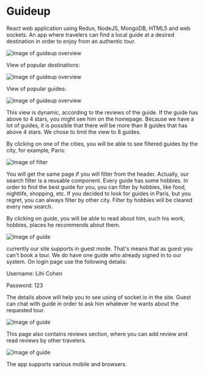 # Guideup
React web application using Redux, NodeJS, MongoDB, HTML5 and web sockets. 
An app where travelers can find a local guide at a desired destination in order to enjoy from an authentic tour.

![Image of guideup overview](https://res.cloudinary.com/dtwqtpteb/image/upload/v1583351041/bty9kjh68aq4c00b97es.png)

View of popular destinations:

![Image of guideup overview](https://res.cloudinary.com/dtwqtpteb/image/upload/v1583351161/fgfaqp7yyiinw48wokka.png)

View of popular guides:

![Image of guideup overview](https://res.cloudinary.com/dtwqtpteb/image/upload/v1583354332/t6xgrqg40eievrzjhgmq.png)

This view is dynamic, according to the reviews of the guide. If the guide has above to 4 stars, you might see him on the homepage. 
Because we have a lot of guides, it is possible that there will be more than 8 guides that has above 4 stars. We chose to limit the view 
to 8 guides.

By clicking on one of the cities, you will be able to see filtered guides by the city, for example, Paris:

![Image of filter](https://res.cloudinary.com/dtwqtpteb/image/upload/v1583351437/ykzfvl8prkd9x6nb0s7s.png)

You will get the same page if you will filter from the header. Actually, our search filter is a reusable component.
Every guide has some hobbies. In order to find the best guide for you, you can filter by hobbies, like food, nightlife, shopping, etc.
If you decided to look for guides in Paris, but you regret, you can always filter by other city. Filter by hobbies will be cleared every new search.

By clicking on guide, you will be able to read about him, such his work, hobbies, places he recommends about them. 

![Image of guide](https://res.cloudinary.com/dtwqtpteb/image/upload/v1583354912/atkwug4eflfwny1gz199.png)

currently our site supports in guest mode. That's means that as guest you can't book a tour. We do have one guide who already signed in to
our system. On login page use the following details:

Username: Lihi Cohen

Password: 123

The details above will help you to see using of socket.io in the site. Guest can chat with guide in order to ask him whatever he wants about
the requested tour.

![Image of guide](https://res.cloudinary.com/dtwqtpteb/image/upload/v1583355586/zmvaxecybit2qmvxcdnh.png)

This page also contains reviews section, where you can add review and read reviews by other travelers.

![Image of guide](https://res.cloudinary.com/dtwqtpteb/image/upload/v1583355859/yqvmb8wxefwtuzv8wkxp.png)

The app supports various mobile and browsers.
